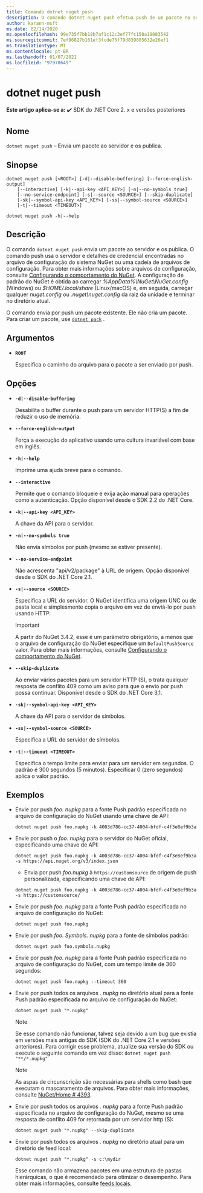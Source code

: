 ```yaml
---
title: Comando dotnet nuget push
description: O comando dotnet nuget push efetua push de um pacote no servidor e o publica.
author: karann-msft
ms.date: 02/14/2020
ms.openlocfilehash: 99e735f7bb18b7af1c12c3ef77fc150a19083542
ms.sourcegitcommit: 7ef96827b161ef3fcde75f79d839885632e26ef1
ms.translationtype: MT
ms.contentlocale: pt-BR
ms.lasthandoff: 01/07/2021
ms.locfileid: "97970649"
---
```

# <a name="dotnet-nuget-push"></a>dotnet nuget push

**Este artigo aplica-se a:** ✔️ SDK do .NET Core 2. x e versões posteriores

## <a name="name"></a>Nome

`dotnet nuget push` – Envia um pacote ao servidor e os publica.

## <a name="synopsis"></a>Sinopse

```dotnetcli
dotnet nuget push [<ROOT>] [-d|--disable-buffering] [--force-english-output]
    [--interactive] [-k|--api-key <API_KEY>] [-n|--no-symbols true]
    [--no-service-endpoint] [-s|--source <SOURCE>] [--skip-duplicate]
    [-sk|--symbol-api-key <API_KEY>] [-ss|--symbol-source <SOURCE>]
    [-t|--timeout <TIMEOUT>]

dotnet nuget push -h|--help
```

## <a name="description"></a>Descrição

O comando `dotnet nuget push` envia um pacote ao servidor e os publica. O comando push usa o servidor e detalhes de credencial encontradas no arquivo de configuração do sistema NuGet ou uma cadeia de arquivos de configuração. Para obter mais informações sobre arquivos de configuração, consulte [Configurando o comportamento do NuGet](/nuget/consume-packages/configuring-nuget-behavior). A configuração de padrão do NuGet é obtida ao carregar *%AppData%\NuGet\NuGet.config* (Windows) ou *$HOME/.local/share* (Linux/macOS) e, em seguida, carregar qualquer *nuget.config* ou *.nuget\nuget.config* da raiz da unidade e terminar no diretório atual.

O comando envia por push um pacote existente. Ele não cria um pacote. Para criar um pacote, use [`dotnet pack`](dotnet-pack.md) .

## <a name="arguments"></a>Argumentos

- **`ROOT`**

  Especifica o caminho do arquivo para o pacote a ser enviado por push.

## <a name="options"></a>Opções

- **`-d|--disable-buffering`**

  Desabilita o buffer durante o push para um servidor HTTP(S) a fim de reduzir o uso de memória.

- **`--force-english-output`**

  Força a execução do aplicativo usando uma cultura invariável com base em inglês.

- **`-h|--help`**

  Imprime uma ajuda breve para o comando.

- **`--interactive`**

  Permite que o comando bloqueie e exija ação manual para operações como a autenticação. Opção disponível desde o SDK 2.2 do .NET Core.

- **`-k|--api-key <API_KEY>`**

  A chave da API para o servidor.

- **`-n|--no-symbols true`**

  Não envia símbolos por push (mesmo se estiver presente).

- **`--no-service-endpoint`**

  Não acrescenta "api/v2/package" à URL de origem. Opção disponível desde o SDK do .NET Core 2.1.

- **`-s|--source <SOURCE>`**

  Especifica a URL do servidor. O NuGet identifica uma origem UNC ou de pasta local e simplesmente copia o arquivo em vez de enviá-lo por push usando HTTP.
  > [!IMPORTANT]
  > A partir do NuGet 3.4.2, esse é um parâmetro obrigatório, a menos que o arquivo de configuração do NuGet especifique um `DefaultPushSource` valor. Para obter mais informações, consulte [Configurando o comportamento do NuGet](/nuget/consume-packages/configuring-nuget-behavior).

- **`--skip-duplicate`**

  Ao enviar vários pacotes para um servidor HTTP (S), o trata qualquer resposta de conflito 409 como um aviso para que o envio por push possa continuar. Disponível desde o SDK do .NET Core 3,1.

- **`-sk|--symbol-api-key <API_KEY>`**

  A chave da API para o servidor de símbolos.

- **`-ss|--symbol-source <SOURCE>`**

  Especifica a URL do servidor de símbolos.

- **`-t|--timeout <TIMEOUT>`**

  Especifica o tempo limite para enviar para um servidor em segundos. O padrão é 300 segundos (5 minutos). Especificar 0 (zero segundos) aplica o valor padrão.

## <a name="examples"></a>Exemplos

- Envie por push *foo. nupkg* para a fonte Push padrão especificada no arquivo de configuração do NuGet usando uma chave de API:

  ```dotnetcli
  dotnet nuget push foo.nupkg -k 4003d786-cc37-4004-bfdf-c4f3e8ef9b3a
  ```

- Envie por push o *foo. nupkg* para o servidor do NuGet oficial, especificando uma chave de API:

  ```dotnetcli
  dotnet nuget push foo.nupkg -k 4003d786-cc37-4004-bfdf-c4f3e8ef9b3a -s https://api.nuget.org/v3/index.json
  ```
  
  * Envia por push *foo.nupkg* à `https://customsource` de origem de push personalizada, especificando uma chave de API:

  ```dotnetcli
  dotnet nuget push foo.nupkg -k 4003d786-cc37-4004-bfdf-c4f3e8ef9b3a -s https://customsource/
  ```

- Envie por push *foo. nupkg* para a fonte Push padrão especificada no arquivo de configuração do NuGet:

  ```dotnetcli
  dotnet nuget push foo.nupkg
  ```

- Envie por push *foo. Symbols. nupkg* para a fonte de símbolos padrão:

  ```dotnetcli
  dotnet nuget push foo.symbols.nupkg
  ```

- Envie por push *foo. nupkg* para a fonte Push padrão especificada no arquivo de configuração do NuGet, com um tempo limite de 360 segundos:

  ```dotnetcli
  dotnet nuget push foo.nupkg --timeout 360
  ```

- Envie por push todos os arquivos *. nupkg* no diretório atual para a fonte Push padrão especificada no arquivo de configuração do NuGet:

  ```dotnetcli
  dotnet nuget push "*.nupkg"
  ```

  > [!NOTE]
  > Se esse comando não funcionar, talvez seja devido a um bug que existia em versões mais antigas do SDK (SDK do .NET Core 2.1 e versões anteriores).
  > Para corrigir esse problema, atualize sua versão do SDK ou execute o seguinte comando em vez disso: `dotnet nuget push "**/*.nupkg"`
  
  > [!NOTE]
  > As aspas de circunscrição são necessárias para shells como bash que executam o mascaramento de arquivos. Para obter mais informações, consulte [NuGet/Home # 4393](https://github.com/NuGet/Home/issues/4393#issuecomment-667618120).

- Envie por push todos os arquivos *. nupkg* para a fonte Push padrão especificada no arquivo de configuração do NuGet, mesmo se uma resposta de conflito 409 for retornada por um servidor http (S):

  ```dotnetcli
  dotnet nuget push "*.nupkg" --skip-duplicate
  ```

- Envie por push todos os arquivos *. nupkg* no diretório atual para um diretório de feed local:

  ```dotnetcli
  dotnet nuget push "*.nupkg" -s c:\mydir
  ```

  Esse comando não armazena pacotes em uma estrutura de pastas hierárquicas, o que é recomendado para otimizar o desempenho. Para obter mais informações, consulte [feeds locais](/nuget/hosting-packages/local-feeds).  
